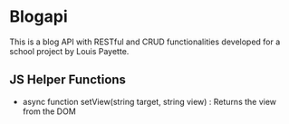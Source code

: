 # Blogapi

This is a blog API with RESTful and CRUD functionalities developed for a school project by Louis Payette.

## JS Helper Functions
- async function setView(string target, string view) : Returns the view from the DOM